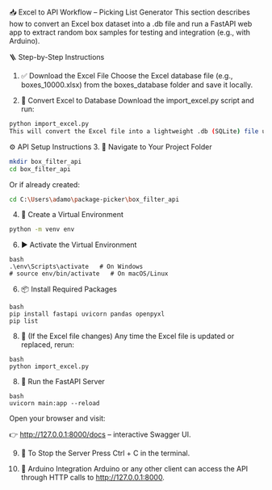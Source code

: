 📥 Excel to API Workflow – Picking List Generator
This section describes how to convert an Excel box dataset into a .db file and run a FastAPI web app to extract random box samples for testing and integration (e.g., with Arduino).

🪜 Step-by-Step Instructions
1. ✅ Download the Excel File
Choose the Excel database file (e.g., boxes_10000.xlsx) from the boxes_database folder and save it locally.

2. 🔄 Convert Excel to Database
Download the import_excel.py script and run:

```bash
python import_excel.py
This will convert the Excel file into a lightweight .db (SQLite) file used by the API.
```
⚙️ API Setup Instructions
3. 📁 Navigate to Your Project Folder
```bash
mkdir box_filter_api
cd box_filter_api
```
Or if already created:

```bash
cd C:\Users\adamo\package-picker\box_filter_api
```

4. 🧪 Create a Virtual Environment
```bash
python -m venv env
```

6. ▶️ Activate the Virtual Environment
```
bash
.\env\Scripts\activate   # On Windows
# source env/bin/activate   # On macOS/Linux
```

6. 📦 Install Required Packages
   
```
bash
pip install fastapi uvicorn pandas openpyxl
pip list
```

8. 🔁 (If the Excel file changes)
Any time the Excel file is updated or replaced, rerun:

```
bash
python import_excel.py
```

8. 🚀 Run the FastAPI Server

```
bash
uvicorn main:app --reload
```

Open your browser and visit:

👉 http://127.0.0.1:8000/docs – interactive Swagger UI.

9. 🛑 To Stop the Server
Press Ctrl + C in the terminal.

10. 🧠 Arduino Integration
Arduino or any other client can access the API through HTTP calls to http://127.0.0.1:8000.
